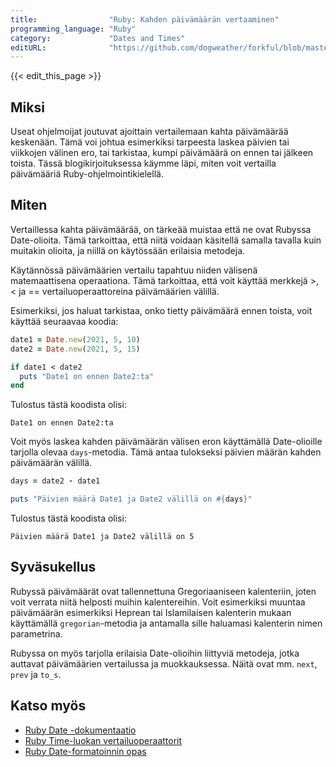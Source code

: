 ```yaml
---
title:                "Ruby: Kahden päivämäärän vertaaminen"
programming_language: "Ruby"
category:             "Dates and Times"
editURL:              "https://github.com/dogweather/forkful/blob/master/content/fi/ruby/comparing-two-dates.md"
---
```


{{< edit_this_page >}}

## Miksi

Useat ohjelmoijat joutuvat ajoittain vertailemaan kahta päivämäärää keskenään. Tämä voi johtua esimerkiksi tarpeesta laskea päivien tai viikkojen välinen ero, tai tarkistaa, kumpi päivämäärä on ennen tai jälkeen toista. Tässä blogikirjoituksessa käymme läpi, miten voit vertailla päivämääriä Ruby-ohjelmointikielellä.

## Miten

Vertaillessa kahta päivämäärää, on tärkeää muistaa että ne ovat Rubyssa Date-olioita. Tämä tarkoittaa, että niitä voidaan käsitellä samalla tavalla kuin muitakin olioita, ja niillä on käytössään erilaisia metodeja.

Käytännössä päivämäärien vertailu tapahtuu niiden välisenä matemaattisena operaationa. Tämä tarkoittaa, että voit käyttää merkkejä >, < ja == vertailuoperaattoreina päivämäärien välillä.

Esimerkiksi, jos haluat tarkistaa, onko tietty päivämäärä ennen toista, voit käyttää seuraavaa koodia:

```Ruby
date1 = Date.new(2021, 5, 10)
date2 = Date.new(2021, 5, 15)

if date1 < date2
  puts "Date1 on ennen Date2:ta"
end
```

Tulostus tästä koodista olisi:

```
Date1 on ennen Date2:ta
```

Voit myös laskea kahden päivämäärän välisen eron käyttämällä Date-olioille tarjolla olevaa `days`-metodia. Tämä antaa tulokseksi päivien määrän kahden päivämäärän välillä.

```Ruby
days = date2 - date1

puts "Päivien määrä Date1 ja Date2 välillä on #{days}"
```

Tulostus tästä koodista olisi:

```
Päivien määrä Date1 ja Date2 välillä on 5
```

## Syväsukellus

Rubyssä päivämäärät ovat tallennettuna Gregoriaaniseen kalenteriin, joten voit verrata niitä helposti muihin kalentereihin. Voit esimerkiksi muuntaa päivämäärän esimerkiksi Heprean tai Islamilaisen kalenterin mukaan käyttämällä `gregorian`-metodia ja antamalla sille haluamasi kalenterin nimen parametrina.

Rubyssa on myös tarjolla erilaisia Date-olioihin liittyviä metodeja, jotka auttavat päivämäärien vertailussa ja muokkauksessa. Näitä ovat mm. `next`, `prev` ja `to_s`.

## Katso myös

- [Ruby Date -dokumentaatio](https://ruby-doc.org/stdlib-2.7.2/libdoc/date/rdoc/Date.html)
- [Ruby Time-luokan vertailuoperaattorit](https://ruby-doc.org/core-2.7.2/DateTime.html#method-i-3C-3C)
- [Ruby Date-formatoinnin opas](https://strftime.org/)